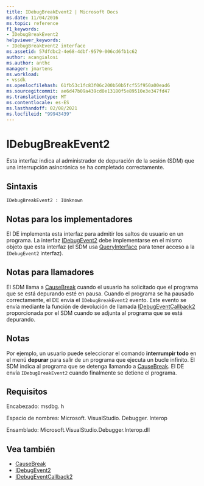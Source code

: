 ```yaml
---
title: IDebugBreakEvent2 | Microsoft Docs
ms.date: 11/04/2016
ms.topic: reference
f1_keywords:
- IDebugBreakEvent2
helpviewer_keywords:
- IDebugBreakEvent2 interface
ms.assetid: 57dfdbc2-4e68-4dbf-9579-006cd6fb1c62
author: acangialosi
ms.author: anthc
manager: jmartens
ms.workload:
- vssdk
ms.openlocfilehash: 61fb53c1fc83f06c200b50b5fcf55f950a00ead6
ms.sourcegitcommit: ae6d47b09a439cd0e13180f5e89510e3e347fd47
ms.translationtype: MT
ms.contentlocale: es-ES
ms.lasthandoff: 02/08/2021
ms.locfileid: "99943439"
---
```

# <a name="idebugbreakevent2"></a>IDebugBreakEvent2
Esta interfaz indica al administrador de depuración de la sesión (SDM) que una interrupción asincrónica se ha completado correctamente.

## <a name="syntax"></a>Sintaxis

```
IDebugBreakEvent2 : IUnknown
```

## <a name="notes-for-implementers"></a>Notas para los implementadores
 El DE implementa esta interfaz para admitir los saltos de usuario en un programa. La interfaz [IDebugEvent2](../../../extensibility/debugger/reference/idebugevent2.md) debe implementarse en el mismo objeto que esta interfaz (el SDM usa [QueryInterface](/cpp/atl/queryinterface) para tener acceso a la `IDebugEvent2` interfaz).

## <a name="notes-for-callers"></a>Notas para llamadores
 El SDM llama a [CauseBreak](../../../extensibility/debugger/reference/idebugprogram2-causebreak.md) cuando el usuario ha solicitado que el programa que se está depurando esté en pausa. Cuando el programa se ha pausado correctamente, el DE envía el `IDebugBreakEvent2` evento. Este evento se envía mediante la función de devolución de llamada [IDebugEventCallback2](../../../extensibility/debugger/reference/idebugeventcallback2.md) proporcionada por el SDM cuando se adjunta al programa que se está depurando.

## <a name="remarks"></a>Notas
 Por ejemplo, un usuario puede seleccionar el comando **interrumpir todo** en el menú **depurar** para salir de un programa que ejecuta un bucle infinito. El SDM indica al programa que se detenga llamando a [CauseBreak](../../../extensibility/debugger/reference/idebugprogram2-causebreak.md). El DE envía `IDebugBreakEvent2` cuando finalmente se detiene el programa.

## <a name="requirements"></a>Requisitos
 Encabezado: msdbg. h

 Espacio de nombres: Microsoft. VisualStudio. Debugger. Interop

 Ensamblado: Microsoft.VisualStudio.Debugger.Interop.dll

## <a name="see-also"></a>Vea también
- [CauseBreak](../../../extensibility/debugger/reference/idebugprogram2-causebreak.md)
- [IDebugEvent2](../../../extensibility/debugger/reference/idebugevent2.md)
- [IDebugEventCallback2](../../../extensibility/debugger/reference/idebugeventcallback2.md)
